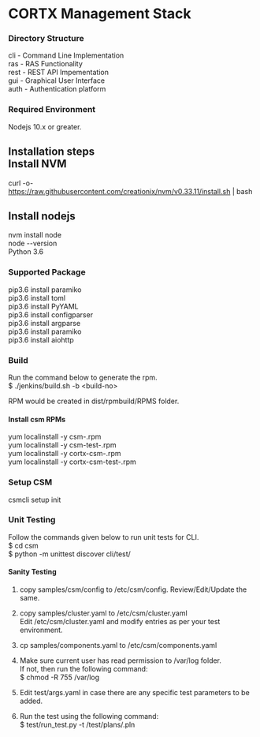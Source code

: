 # CORTX Management Stack

### Directory Structure

cli     - Command Line Implementation  
ras     - RAS Functionality  
rest    - REST API Impementation  
gui     - Graphical User Interface  
auth    - Authentication platform  

### Required Environment
Nodejs 10.x or greater.

Installation steps  
Install NVM
-------------------
curl -o- https://raw.githubusercontent.com/creationix/nvm/v0.33.11/install.sh | bash

Install nodejs
----------------------------
nvm install node  
node --version  
Python 3.6   

### Supported Package

pip3.6 install paramiko  
pip3.6 install toml  
pip3.6 install PyYAML  
pip3.6 install configparser  
pip3.6 install argparse  
pip3.6 install paramiko  
pip3.6 install aiohttp  

### Build

Run the command below to generate the rpm.  
$ ./jenkins/build.sh -b \<build-no\>

RPM would be created in dist/rpmbuild/RPMS folder.  

#### Install csm RPMs
yum localinstall -y csm-<version>.rpm  
yum localinstall -y csm-test-<version>.rpm  
yum localinstall -y cortx-csm-<version>.rpm  
yum localinstall -y cortx-csm-test-<version>.rpm  

### Setup CSM
csmcli setup init

### Unit Testing
Follow the commands given below to run unit tests for CLI.  
$ cd csm  
$ python -m unittest discover cli/test/  

#### Sanity Testing  
1. copy samples/csm/config to /etc/csm/config. Review/Edit/Update the same.

2. copy samples/cluster.yaml to /etc/csm/cluster.yaml  
   Edit /etc/csm/cluster.yaml and modify entries as per your test environment.

3. cp samples/components.yaml to /etc/csm/components.yaml

4. Make sure current user has read permission to /var/log folder.  
    If not, then run the following command:  
   $ chmod -R 755 /var/log

5. Edit test/args.yaml in case there are any specific test parameters to be added.

6. Run the test using the following command:  
   $ test/run_test.py -t /test/plans/<test-file>.pln
